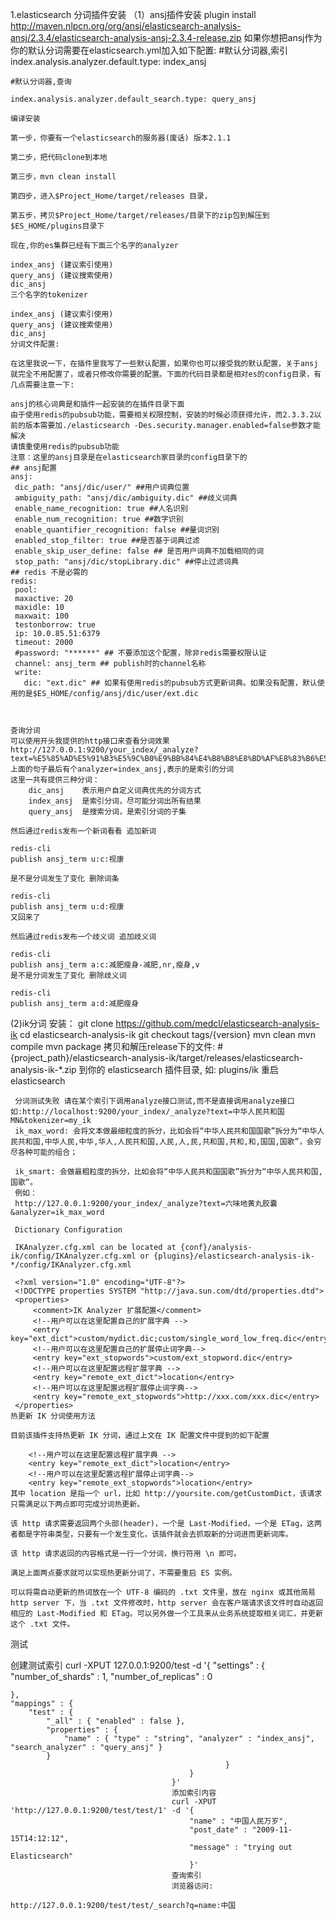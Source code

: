 1.elasticsearch 分词插件安装
（1）ansj插件安装
	plugin install http://maven.nlpcn.org/org/ansj/elasticsearch-analysis-ansj/2.3.4/elasticsearch-analysis-ansj-2.3.4-release.zip
	如果你想把ansj作为你的默认分词需要在elasticsearch.yml加入如下配置:
	#默认分词器,索引
	index.analysis.analyzer.default.type: index_ansj

	#默认分词器,查询

	index.analysis.analyzer.default_search.type: query_ansj

	编译安装

	第一步，你要有一个elasticsearch的服务器(废话) 版本2.1.1

	第二步，把代码clone到本地

	第三步，mvn clean install

	第四步，进入$Project_Home/target/releases 目录，

	第五步，拷贝$Project_Home/target/releases/目录下的zip包到解压到$ES_HOME/plugins目录下

	现在,你的es集群已经有下面三个名字的analyzer

	index_ansj (建议索引使用)
	query_ansj (建议搜索使用)
	dic_ansj
	三个名字的tokenizer

	index_ansj (建议索引使用)
	query_ansj (建议搜索使用)
	dic_ansj
	分词文件配置:

	在这里我说一下，在插件里我写了一些默认配置，如果你也可以接受我的默认配置，关于ansj就完全不用配置了，或者只修改你需要的配置。下面的代码目录都是相对es的config目录，有几点需要注意一下:

	ansj的核心词典是和插件一起安装的在插件目录下面
	由于使用redis的pubsub功能，需要相关权限控制，安装的时候必须获得允许，而2.3.3.2以前的版本需要加./elasticsearch -Des.security.manager.enabled=false参数才能解决
	请慎重使用redis的pubsub功能
	注意：这里的ansj目录是在elasticsearch家目录的config目录下的
	## ansj配置
	ansj:
	 dic_path: "ansj/dic/user/" ##用户词典位置
	 ambiguity_path: "ansj/dic/ambiguity.dic" ##歧义词典
	 enable_name_recognition: true ##人名识别
	 enable_num_recognition: true ##数字识别
	 enable_quantifier_recognition: false ##量词识别
	 enabled_stop_filter: true ##是否基于词典过滤
	 enable_skip_user_define: false ## 是否用户词典不加载相同的词
	 stop_path: "ansj/dic/stopLibrary.dic" ##停止过滤词典
	## redis 不是必需的
	redis:
	 pool:
	 maxactive: 20
	 maxidle: 10
	 maxwait: 100
	 testonborrow: true
	 ip: 10.0.85.51:6379
	 timeout: 2000
	 #password: "******" ## 不要添加这个配置，除非redis需要权限认证
	 channel: ansj_term ## publish时的channel名称
	 write:
	   dic: "ext.dic" ## 如果有使用redis的pubsub方式更新词典。如果没有配置，默认使用的是$ES_HOME/config/ansj/dic/user/ext.dic



	查询分词
	可以使用开头我提供的http接口来查看分词效果
	http://127.0.0.1:9200/your_index/_analyze?text=%E5%85%AD%E5%91%B3%E5%9C%B0%E9%BB%84%E4%B8%B8%E8%BD%AF%E8%83%B6%E5%9B%8A&analyzer=index_ansj
	上面的句子最后有个analyzer=index_ansj,表示的是索引的分词
	这里一共有提供三种分词：
		dic_ansj	表示用户自定义词典优先的分词方式
		index_ansj	是索引分词，尽可能分词出所有结果
		query_ansj	是搜索分词，是索引分词的子集

	然后通过redis发布一个新词看看 追加新词

	redis-cli
	publish ansj_term u:c:视康

	是不是分词发生了变化 删除词条

	redis-cli
	publish ansj_term u:d:视康
	又回来了

	然后通过redis发布一个歧义词 追加歧义词

	redis-cli
	publish ansj_term a:c:减肥瘦身-减肥,nr,瘦身,v
	是不是分词发生了变化 删除歧义词

	redis-cli
	publish ansj_term a:d:减肥瘦身


(2)ik分词
	安装：
	 git clone https://github.com/medcl/elasticsearch-analysis-ik
	 cd elasticsearch-analysis-ik
	 git checkout tags/{version}
	 mvn clean
	 mvn compile
	 mvn package
	 拷贝和解压release下的文件: #{project_path}/elasticsearch-analysis-ik/target/releases/elasticsearch-analysis-ik-*.zip 到你的 elasticsearch 插件目录, 如: plugins/ik 重启elasticsearch

	 分词测试失败 请在某个索引下调用analyze接口测试,而不是直接调用analyze接口 如:http://localhost:9200/your_index/_analyze?text=中华人民共和国MN&tokenizer=my_ik
	 ik_max_word: 会将文本做最细粒度的拆分，比如会将“中华人民共和国国歌”拆分为“中华人民共和国,中华人民,中华,华人,人民共和国,人民,人,民,共和国,共和,和,国国,国歌”，会穷尽各种可能的组合；

	 ik_smart: 会做最粗粒度的拆分，比如会将“中华人民共和国国歌”拆分为“中华人民共和国,国歌”。
	 例如：
	 http://127.0.0.1:9200/your_index/_analyze?text=六味地黄丸胶囊&analyzer=ik_max_word

	 Dictionary Configuration

	 IKAnalyzer.cfg.xml can be located at {conf}/analysis-ik/config/IKAnalyzer.cfg.xml or {plugins}/elasticsearch-analysis-ik-*/config/IKAnalyzer.cfg.xml

	 <?xml version="1.0" encoding="UTF-8"?>
	 <!DOCTYPE properties SYSTEM "http://java.sun.com/dtd/properties.dtd">
	 <properties>
	     <comment>IK Analyzer 扩展配置</comment>
	     <!--用户可以在这里配置自己的扩展字典 -->
	     <entry key="ext_dict">custom/mydict.dic;custom/single_word_low_freq.dic</entry>
	     <!--用户可以在这里配置自己的扩展停止词字典-->
	     <entry key="ext_stopwords">custom/ext_stopword.dic</entry>
	     <!--用户可以在这里配置远程扩展字典 -->
	     <entry key="remote_ext_dict">location</entry>
	     <!--用户可以在这里配置远程扩展停止词字典-->
	     <entry key="remote_ext_stopwords">http://xxx.com/xxx.dic</entry>
	 </properties>
	热更新 IK 分词使用方法

	目前该插件支持热更新 IK 分词，通过上文在 IK 配置文件中提到的如下配置

		<!--用户可以在这里配置远程扩展字典 -->
		<entry key="remote_ext_dict">location</entry>
		<!--用户可以在这里配置远程扩展停止词字典-->
		<entry key="remote_ext_stopwords">location</entry>
	其中 location 是指一个 url，比如 http://yoursite.com/getCustomDict，该请求只需满足以下两点即可完成分词热更新。

	该 http 请求需要返回两个头部(header)，一个是 Last-Modified，一个是 ETag，这两者都是字符串类型，只要有一个发生变化，该插件就会去抓取新的分词进而更新词库。

	该 http 请求返回的内容格式是一行一个分词，换行符用 \n 即可。

	满足上面两点要求就可以实现热更新分词了，不需要重启 ES 实例。

	可以将需自动更新的热词放在一个 UTF-8 编码的 .txt 文件里，放在 nginx 或其他简易 http server 下，当 .txt 文件修改时，http server 会在客户端请求该文件时自动返回相应的 Last-Modified 和 ETag。可以另外做一个工具来从业务系统提取相关词汇，并更新这个 .txt 文件。



测试

创建测试索引
curl -XPUT 127.0.0.1:9200/test -d '{
    "settings" : {
            "number_of_shards" : 1,
	    "number_of_replicas" : 0

	},
	"mappings" : {
		"test" : {
		 	"_all" : { "enabled" : false },
			"properties" : {
				"name" : { "type" : "string", "analyzer" : "index_ansj", "search_analyzer" : "query_ansj" }
			}
											        }
											}
										}'
										添加索引内容
										curl -XPUT 'http://127.0.0.1:9200/test/test/1' -d '{
											"name" : "中国人民万岁",
											"post_date" : "2009-11-15T14:12:12",
											"message" : "trying out Elasticsearch"
											}'
										查询索引
										浏览器访问:
										http://127.0.0.1:9200/test/test/_search?q=name:中国
